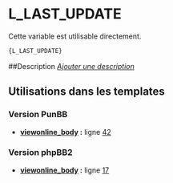 # L_LAST_UPDATE


Cette variable est utilisable directement.

```html
{L_LAST_UPDATE}
```

##Description
[*Ajouter une description*](https://fa-tvars.appspot.com/var/L_LAST_UPDATE)

## Utilisations dans les templates

### Version PunBB
* __[viewonline_body](../tpl/var/punbb/viewonline_body.md#readme) :__ ligne [42](../tpl/src/punbb/viewonline_body.tpl#L42)

### Version phpBB2
* __[viewonline_body](../tpl/var/subsilver/viewonline_body.md#readme) :__ ligne [17](../tpl/src/subsilver/viewonline_body.tpl#L17)